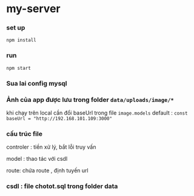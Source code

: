 # my-server

### set up
`npm install`

### run 
`npm start`

### Sua lai config mysql 

### Ảnh của app được lưu trong folder `data/uploads/image/*`
khi chạy trên local cần đổi baseUrl trong file `image.models`
default : `const baseUrl = "http://192.168.101.109:3000"`

### cấu trúc file
controler : tiền xử lý, bắt lỗi truy vấn

model : thao tác với csdl

route: chứa route , định tuyến url

### csdl : file chotot.sql trong folder data


